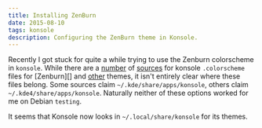 ```yaml
---
title: Installing ZenBurn
date: 2015-08-10
tags: konsole
description: Configuring the ZenBurn theme in Konsole.
---
```


Recently I got stuck for quite a while trying to use the Zenburn colorscheme in
`konsole`. While there are a [number][zenburn1] of [sources][zenburn2] for
konsole `.colorscheme` files for [Zenburn][] and [other][] themes, it isn't
entirely clear where these files belong. Some sources claim
`~/.kde/share/apps/konsole`, others claim `~/.kde4/share/apps/konsole`. Naturally
neither of these options worked for me on Debian `testing`.

It seems that Konsole now looks in `~/.local/share/konsole` for its themes.

[zenburn1]: https://github.com/brson/zenburn-konsole
[zenburn2]: http://usrlocalbin.blogspot.de/2008/04/zenburn-for-konsole-redux.html
[other]: https://github.com/hayalci/kde-colors-solarized
